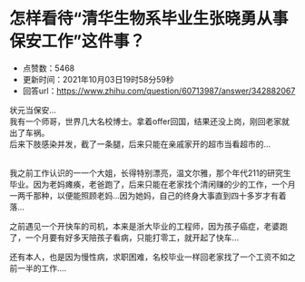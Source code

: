 # 怎样看待“清华生物系毕业生张晓勇从事保安工作”这件事？
- 点赞数：5468
- 更新时间：2021年10月03日19时58分59秒
- 回答url：https://www.zhihu.com/question/60713987/answer/342882067
<body>
 <p data-pid="2n32Qibj">状元当保安...<br>
  我有一个师哥，世界几大名校博士。拿着offer回国，结果还没上岗，刚回老家就出了车祸。<br>
  后来下肢感染并发，截了一条腿，后来只能在亲戚家开的超市当看超市的...</p>
 <p data-pid="7Ib4ZRAh"><br>
  我之前工作认识的一一个大姐，长得特别漂亮，温文尔雅，那个年代211的研究生毕业。因为老妈瘫痪，老爸跑了，后来只能在老家找个清闲赚的少的工作，一个月一两千那种，以便能照顾老妈...因为她妈，自己的终身大事直到四十多岁才有着落...</p>
 <p data-pid="8RU2W3nl">之前遇见一个开快车的司机，本来是浙大毕业的工程师，因为孩子癌症，老婆跑了，一个月要有好多天陪孩子看病，只能打零工，就开起了快车...</p>
 <p data-pid="MVc2ttGM">还有本人，也是因为慢性病，求职困难，名校毕业一样回老家找了一个工资不如之前一半的工作....</p>
</body>